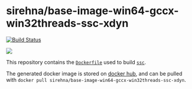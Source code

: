# sirehna/base-image-win64-gccx-win32threads-ssc-xdyn

[![Build Status](https://travis-ci.org/sirehna/base-image-win64-gccx-win32threads-ssc-xdyn.svg?branch=master)](https://travis-ci.org/sirehna/base-image-win64-gccx-win32threads-ssc-xdyn)

[![](https://images.microbadger.com/badges/image/sirehna/base-image-win64-gccx-win32threads-ssc-xdyn.svg)](https://microbadger.com/images/sirehna/base-image-win64-gccx-win32threads-ssc-xdyn "sirehna/base-image-win64-gccx-win32threads-ssc-xdyn")

This repository contains the [`Dockerfile`](Dockerfile) used to build [`ssc`](https://github.com/sirehna/base-image-win64-gccx-win32threads-ssc-xdyn).

The generated docker image is stored on [docker hub](https://hub.docker.com/r/sirehna/base-image-win64-gccx-win32threads-ssc-xdyn), and can be pulled with `docker pull sirehna/base-image-win64-gccx-win32threads-ssc-xdyn`.
